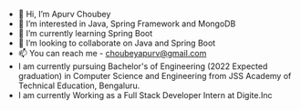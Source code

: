 - 👋 Hi, I’m Apurv Choubey
- 👀 I’m interested in Java, Spring Framework and MongoDB
- 🌱 I’m currently learning Spring Boot
- 💞️ I’m looking to collaborate on Java and Spring Boot
- 📫 You can reach me - choubeyapurv@gmail.com
- I am currently pursuing Bachelor's of Engineering (2022 Expected graduation) in Computer Science and Engineering from JSS Academy of Technical Education, Bengaluru.
-  I am currently Working as a Full Stack Developer Intern at Digite.Inc

